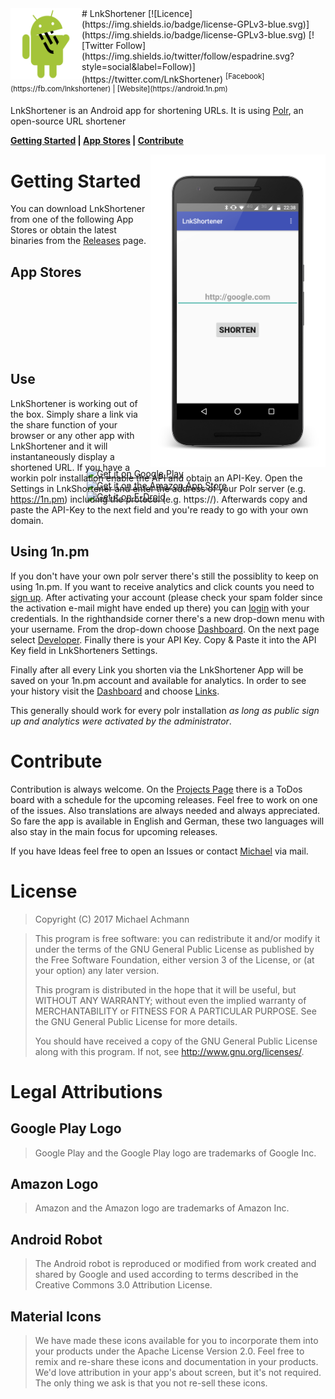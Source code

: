 <img src="/icons/LnkShortenerRobo512.png" align="left" height="114">
# LnkShortener [![Licence](https://img.shields.io/badge/license-GPLv3-blue.svg)](https://img.shields.io/badge/license-GPLv3-blue.svg) [![Twitter Follow](https://img.shields.io/twitter/follow/espadrine.svg?style=social&label=Follow)](https://twitter.com/LnkShortener) <sup> [Facebook](https://fb.com/lnkshortener) | [Website](https://android.1n.pm)</sup>


LnkShortener is an Android app for shortening URLs. It is using [Polr](https://github.com/Cydrobolt/polr), an open-source URL shortener

**[Getting Started](#getting-started) | [App Stores](#app-stores) | [Contribute](#contribute)**

<img style="float:right; height:500px" height="500" align="right" src="/metadata/images/ScreenshotFramedEnglish.png" >

# Getting Started
You can download LnkShortener from one of the following App Stores or obtain the latest binaries from the [Releases](https://github.com/michaelachmann/LnkShortener/releases) page.

## App Stores

<div style="height: 100px; vertical-align: middle; width: 260px; margin: 0; margin-left: auto; margin-right: auto;">
<a href='https://1n.pm/lnkshortener'> <img style="vertical-align: middle;" alt='Get it on Google Play' height='100' src='https://play.google.com/intl/en_us/badges/images/generic/en_badge_web_generic.png'/></a>
<br />
<a href='https://1n.pm/lnk_amzn'><img style="vertical-align: middle;" height="66" alt='Get it on the Amazon App Store' src='https://images-na.ssl-images-amazon.com/images/G/01/mobile-apps/devportal2/res/images/amazon-underground-app-us-black.png'></a>
<br />
<a href="https://1n.pm/f-droid"><img style="vertical-align: middle;" src="https://f-droid.org/badge/get-it-on.png" alt="Get it on F-Droid" height="80"></a>
</div>

## Use
LnkShortener is working out of the box. Simply share a link via the share function of your browser or any other app with LnkShortener and it will instantaneously display a shortened URL. 
If you have a workin polr installation enable the API and obtain an API-Key. Open the Settings in LnkShortener and enter the address of your Polr server (e.g. https://1n.pm) including the protocol (e.g. https://). Afterwards copy and paste the API-Key to the next field and you're ready to go with your own domain.

## Using 1n.pm
If you don't have your own polr server there's still the possiblity to keep on using 1n.pm. If you want to receive analytics and click counts you need to [sign up](https://1n.pm/signup). After activating your account (please check your spam folder since the activation e-mail might have ended up there) you can [login](https://1n.pm/login) with your credentials. 
In the righthandside corner there's a new drop-down menu with your username. From the drop-down choose [Dashboard](https://1n.pm/admin). On the next page select [Developer](https://1n.pm/admin#developer). Finally there is your API Key. Copy & Paste it into the API Key field in LnkShorteners Settings.

Finally after all every Link you shorten via the LnkShortener App will be saved on your 1n.pm account and available for analytics. In order to see your history visit the [Dashboard](https://1n.pm/admin) and choose [Links](https://1n.pm/admin#links).

This generally should work for every polr installation *as long as public sign up and analytics were activated by the administrator*.

# Contribute
Contribution is always welcome. On the [Projects Page](https://github.com/michaelachmann/LnkShortener/projects/1) there is a ToDos board with a schedule for the upcoming releases. Feel free to work on one of the issues. Also translations are always needed and always appreciated. So fare the app is available in English and German, these two languages will also stay in the main focus for upcoming releases.

If you have Ideas feel free to open an Issues or contact [Michael](https://github.com/michaelachmann) via mail.

# License 
> Copyright (C) 2017 Michael Achmann

>This program is free software: you can redistribute it and/or modify
>it under the terms of the GNU General Public License as published by
>the Free Software Foundation, either version 3 of the License, or
>(at your option) any later version.
>
>This program is distributed in the hope that it will be useful,
>but WITHOUT ANY WARRANTY; without even the implied warranty of
>MERCHANTABILITY or FITNESS FOR A PARTICULAR PURPOSE.  See the
>GNU General Public License for more details.
>
>You should have received a copy of the GNU General Public License
>along with this program.  If not, see <http://www.gnu.org/licenses/>.

# Legal Attributions
## Google Play Logo
>Google Play and the Google Play logo are trademarks of Google Inc.

## Amazon Logo
>Amazon and the Amazon logo are trademarks of Amazon Inc.

## Android Robot
>The Android robot is reproduced or modified from work created and shared by Google and used according to terms described in the Creative Commons 3.0 Attribution License.

## Material Icons
>We have made these icons available for you to incorporate them into your products under the Apache License Version 2.0. Feel free to remix and re-share these icons and documentation in your products. We'd love attribution in your app's about screen, but it's not required. The only thing we ask is that you not re-sell these icons.
